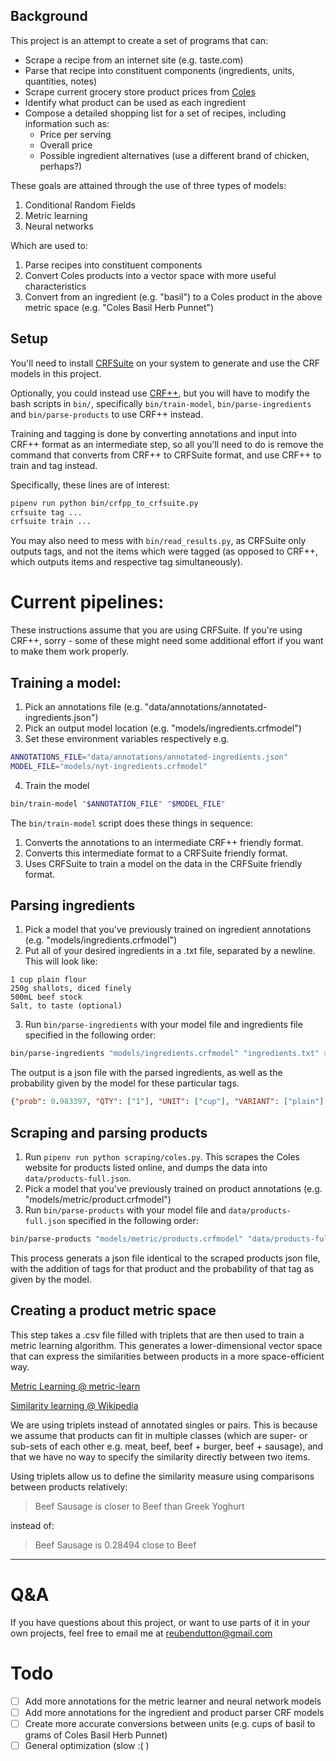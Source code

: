 ## Background

This project is an attempt to create a set of programs that can:

 - Scrape a recipe from an internet site (e.g. taste.com)
 - Parse that recipe into constituent components (ingredients, units, quantities, notes)
 - Scrape current grocery store product prices from [Coles](https://www.coles.com.au/)
 - Identify what product can be used as each ingredient
 - Compose a detailed shopping list for a set of recipes, including information such as:
    - Price per serving
    - Overall price
    - Possible ingredient alternatives (use a different brand of chicken, perhaps?)

These goals are attained through the use of three types of models:
1. Conditional Random Fields
2. Metric learning
3. Neural networks

Which are used to:
1. Parse recipes into constituent components
2. Convert Coles products into a vector space with more useful characteristics
3. Convert from an ingredient (e.g. "basil") to a Coles product in the above metric space (e.g. "Coles Basil Herb Punnet")


## Setup

You'll need to install [CRFSuite](http://www.chokkan.org/software/crfsuite/) on your system to generate and use the CRF models in this project.

Optionally, you could instead use [CRF++](http://taku910.github.io/crfpp/), but you will have to modify the bash scripts in ```bin/```, specifically ```bin/train-model```, ```bin/parse-ingredients``` and ```bin/parse-products``` to use CRF++ instead.

Training and tagging is done by converting annotations and input into CRF++ format as an intermediate step, so all you'll need to do is remove the command that converts from CRF++ to CRFSuite format, and use CRF++ to train and tag instead.

Specifically, these lines are of interest:
```bash
pipenv run python bin/crfpp_to_crfsuite.py 
crfsuite tag ... 
crfsuite train ... 
```

You may also need to mess with ```bin/read_results.py```, as CRFSuite only outputs tags, and not the items which were tagged (as opposed to CRF++, which outputs items and respective tag simultaneously).

# Current pipelines:

These instructions assume that you are using CRFSuite. If you're using CRF++, sorry - some of these might need some additional effort if you want to make them work properly.


## Training a model:
1. Pick an annotations file (e.g. "data/annotations/annotated-ingredients.json")
2. Pick an output model location (e.g. "models/ingredients.crfmodel")
3. Set these environment variables respectively
e.g.
```bash
ANNOTATIONS_FILE="data/annotations/annotated-ingredients.json"
MODEL_FILE="models/nyt-ingredients.crfmodel"
```
4. Train the model
```bash
bin/train-model "$ANNOTATION_FILE" "$MODEL_FILE"
```

The ``` bin/train-model ``` script does these things in sequence:
1. Converts the annotations to an intermediate CRF++ friendly format.
2. Converts this intermediate format to a CRFSuite friendly format.
3. Uses CRFSuite to train a model on the data in the CRFSuite friendly format.


## Parsing ingredients

1. Pick a model that you've previously trained on ingredient annotations (e.g. "models/ingredients.crfmodel")
2. Put all of your desired ingredients in a .txt file, separated by a newline.
This will look like:
```
1 cup plain flour
250g shallots, diced finely
500mL beef stock
Salt, to taste (optional)
```
3. Run ```bin/parse-ingredients``` with your model file and ingredients file specified in the following order:
```bash
bin/parse-ingredients "models/ingredients.crfmodel" "ingredients.txt" > "output.json"
```

The output is a json file with the parsed ingredients, as well as the probability given by the model for these particular tags.

```json
{"prob": 0.983397, "QTY": ["1"], "UNIT": ["cup"], "VARIANT": ["plain"], "NAME": ["flour"]}
```

## Scraping and parsing products

1. Run ```pipenv run python scraping/coles.py```. This scrapes the Coles website for products listed online, and dumps the data into ```data/products-full.json```.
2. Pick a model that you've previously trained on product annotations (e.g. "models/metric/product.crfmodel")
3. Run ```bin/parse-products``` with your model file and ```data/products-full.json``` specified in the following order:
```bash
bin/parse-products "models/metric/products.crfmodel" "data/products-full.json" > "parsed-products.json"
``` 

This process generats a json file identical to the scraped products json file, with the addition of tags for that product and the probability of that tag as given by the model. 


## Creating a product metric space

This step takes a .csv file filled with triplets that are then used to train a metric learning algorithm. This generates a lower-dimensional vector space that can express the similarities between products in a more space-efficient way. 

[Metric Learning @ metric-learn](http://contrib.scikit-learn.org/metric-learn/introduction.html)

[Similarity learning @ Wikipedia](https://en.wikipedia.org/wiki/Similarity_learning)

We are using triplets instead of annotated singles or pairs. This is because we assume that products can fit in multiple classes (which are super- or sub-sets of each other e.g. meat, beef, beef + burger, beef + sausage), and that we have no way to specify the similarity directly between two items.

Using triplets allow us to define the similarity measure using comparisons between products relatively:

> Beef Sausage is closer to Beef than Greek Yoghurt

instead of:

> Beef Sausage is 0.28494 close to Beef

---



# Q&A

If you have questions about this project, or want to use parts of it in your own projects, feel free to email me at reubendutton@gmail.com


# Todo

- [ ] Add more annotations for the metric learner and neural network models
- [ ] Add more annotations for the ingredient and product parser CRF models
- [ ] Create more accurate conversions between units (e.g. cups of basil to grams of Coles Basil Herb Punnet)
- [ ] General optimization (slow :( )